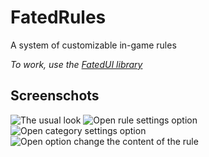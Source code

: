 # FatedRules
A system of customizable in-game rules

*To work, use the [FatedUI library](https://github.com/darkfated/FatedUI)*

## Screenschots
![The usual look](https://i.imgur.com/lQ2kBk5.jpeg)
![Open rule settings option](https://i.imgur.com/aGgl37i.jpeg)
![Open category settings option](https://i.imgur.com/7leAWyC.jpeg)
![Open option change the content of the rule](https://i.imgur.com/iMBe9LD.jpeg)
